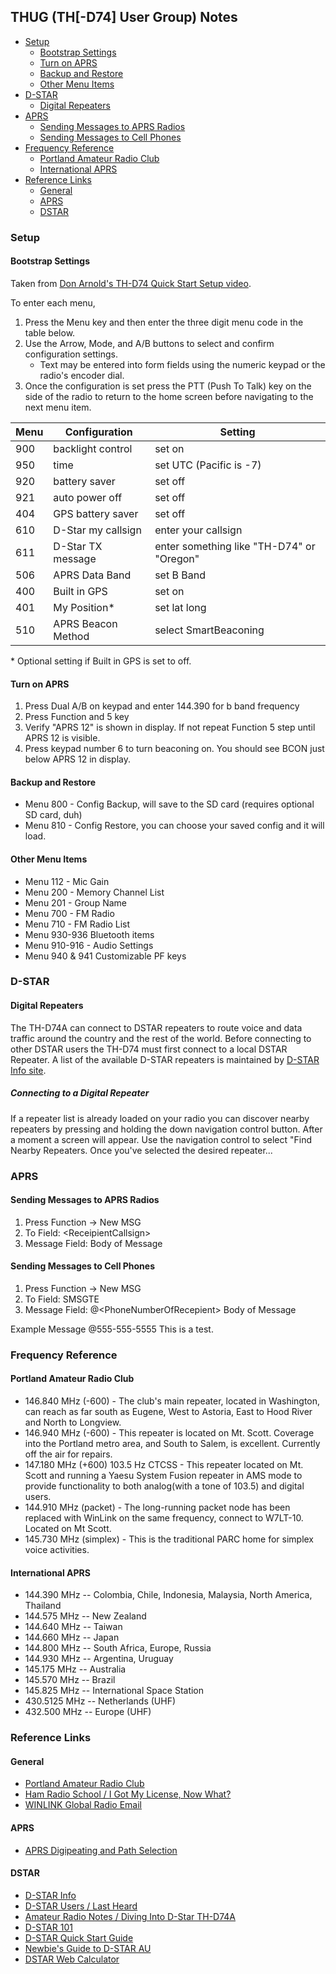 ## THUG (TH[-D74] User Group) Notes

- [Setup](#Setup)
	* [Bootstrap Settings](#bootstrap-settings)
	* [Turn on APRS](#turn-on-aprs)
	* [Backup and Restore](#backup-and-restore)
	* [Other Menu Items](#other-menu-items)
- [D-STAR](#d-star)
	* [Digital Repeaters](#digital-repeaters)
- [APRS](#aprs)
	* [Sending Messages to APRS Radios](#sending-messages-to-aprs-radios)
	* [Sending Messages to Cell Phones](#sending-messages-to-cell-phones)
- [Frequency Reference](#frequency-reference)
	* [Portland Amateur Radio Club](#portland-amateur-radio-club)
	* [International APRS](#international-aprs)
- [Reference Links](#reference-links)
	* [General](#general)
	* [APRS](#aprs)
	* [DSTAR](#dstar)

### Setup

#### Bootstrap Settings

Taken from [Don Arnold's TH-D74 Quick Start Setup video](https://youtu.be/aldEwRD4tYw).

To enter each menu,

1. Press the Menu key and then enter the three digit menu code in the table below.
2. Use the Arrow, Mode, and A/B buttons to select and confirm configuration settings.
	* Text may be entered into form fields using the numeric keypad or the radio's encoder dial.
3. Once the configuration is set press the PTT (Push To Talk) key on the side of the radio to return to the home screen before navigating to the next menu item.

| Menu | Configuration | Setting |
|---|---|---|
| 900 | backlight control | set on |
| 950 | time | set UTC (Pacific is -7) |
| 920 | battery saver | set off |
| 921 | auto power off | set off |
| 404 | GPS battery saver | set off |
| 610 | D-Star my callsign | enter your callsign |
| 611 | D-Star TX message | enter something like "TH-D74" or "Oregon" |
| 506 | APRS Data Band | set B Band |
| 400 | Built in GPS | set on |
| 401 | My Position* | set lat long |
| 510 | APRS Beacon Method | select SmartBeaconing |

\* Optional setting if Built in GPS is set to off.

#### Turn on APRS
1. 	Press Dual A/B on keypad and enter 144.390 for b band frequency
2.	Press Function and 5 key
3.	Verify "APRS 12" is shown in display. If not repeat Function 5 step until APRS 12 is visible.
4. 	Press keypad number 6 to turn beaconing on. You should see BCON just below APRS 12 in display.

#### Backup and Restore
*	Menu 800 - Config Backup, will save to the SD card (requires optional SD card, duh)
*	Menu 810 - Config Restore, you can choose your saved config and it will load.

#### Other Menu Items
*	Menu 112 - Mic Gain
*	Menu 200 - Memory Channel List
*	Menu 201 - Group Name
*	Menu 700 - FM Radio
*	Menu 710 - FM Radio List
*	Menu 930-936 Bluetooth items
*	Menu 910-916 - Audio Settings
*	Menu 940 & 941 Customizable PF keys

### D-STAR

#### Digital Repeaters

The TH-D74A can connect to DSTAR repeaters to route voice and data traffic around the country and the rest of the world. Before connecting to other DSTAR users the TH-D74 must first connect to a local DSTAR Repeater. A list of the available D-STAR repeaters is maintained by [D-STAR Info site](http://www.dstarinfo.com/repeater-list.aspx).

##### Connecting to a Digital Repeater

If a repeater list is already loaded on your radio you can discover nearby repeaters by pressing and holding the down navigation control button. After a moment a screen will appear. Use the navigation control to select "Find Nearby Repeaters. Once you've selected the desired repeater...

### APRS

#### Sending Messages to APRS Radios
1. Press Function -> New MSG
2. To Field: \<ReceipientCallsign\>
3. Message Field: Body of Message

#### Sending Messages to Cell Phones
1. Press Function -> New MSG
2. To Field: SMSGTE
3. Message Field: @\<PhoneNumberOfRecepient\> Body of Message

Example Message
@555-555-5555 This is a test.

### Frequency Reference

#### Portland Amateur Radio Club

*   146.840 MHz (-600) - The club's main repeater, located in Washington, can reach as far south as Eugene, West to Astoria, East to Hood River and North to Longview.
*   146.940 MHz (-600) - This repeater is located on Mt. Scott. Coverage into the Portland metro area, and South to Salem, is excellent. Currently off the air for repairs.
*   147.180 MHz (+600) 103.5 Hz CTCSS - This repeater located on Mt. Scott and running a Yaesu System Fusion repeater in AMS mode to provide functionality to both analog(with a tone of 103.5) and digital users.
*   144.910 MHz (packet) - The long-running packet node has been replaced with WinLink on the same frequency, connect to W7LT-10. Located on Mt Scott.
*   145.730 MHz (simplex) - This is the traditional PARC home for simplex voice activities.

#### International APRS

*   144.390 MHz -- Colombia, Chile, Indonesia, Malaysia, North America, Thailand
*   144.575 MHz -- New Zealand
*   144.640 MHz -- Taiwan
*   144.660 MHz -- Japan
*   144.800 MHz -- South Africa, Europe, Russia
*   144.930 MHz -- Argentina, Uruguay
*   145.175 MHz -- Australia
*   145.570 MHz -- Brazil
*   145.825 MHz -- International Space Station
*   430.5125 MHz -- Netherlands (UHF)
*   432.500 MHz  -- Europe (UHF)

### Reference Links

#### General
*   [Portland Amateur Radio Club](http://www.w7lt.org)
*   [Ham Radio School / I Got My License, Now What?](https://hamradioschool.com/i-got-my-license-now-what/)
*   [WINLINK Global Radio Email](https://winlink.org)

#### APRS
*   [APRS Digipeating and Path Selection](http://wa8lmf.net/DigiPaths/)

#### DSTAR
*   [D-STAR Info](http://www.dstarinfo.com/home.aspx)
*   [D-STAR Users / Last Heard](http://dstarusers.org/lastheard.php)
*   [Amateur Radio Notes / Diving Into D-Star TH-D74A](https://amateurradionotes.com/th-d74.htm)
*   [D-STAR 101](http://www.dstar101.com/basicoperation.htm)
*   [D-STAR Quick Start Guide](http://www.roblocher.com/whitepapers/dstar.html)
*   [Newbie's Guide to D-STAR AU](http://www.dstar.org.au/wp-content/uploads/2015/02/Newbies-Guide-to-D-Star-V2.01.pdf)
*   [DSTAR Web Calculator](http://www.dstarinfo.com/Calculator/DSTAR%20Web%20Calculator.aspx)
